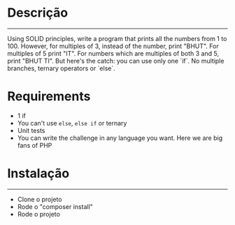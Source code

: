 <h1>Descrição</h1>
<hr>
Using SOLID principles, write a program that prints all the numbers from 1 to 100. However, for multiples of 3, instead of the number, print "BHUT". For multiples of 5 print "IT". For numbers which are multiples of both 3 and 5, print "BHUT TI". But here's the catch: you can use only one `if`. No multiple branches, ternary operators or `else`.

# Requirements
* 1 if
* You can't use `else`, `else if` or ternary
* Unit tests
* You can write the challenge in any language you want. Here we are big fans of PHP
 <h1>Instalação</h1>
<hr>
<ul>
<li>Clone o projeto</li>
<li>Rode o "composer install"</li>
<li>Rode o projeto</li>
</ul>
